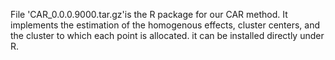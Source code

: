 File 'CAR_0.0.0.9000.tar.gz'is the R package for our CAR method. It implements the estimation of the homogenous effects, cluster centers, and the cluster to which 
each point is allocated. it can be installed directly under R.
